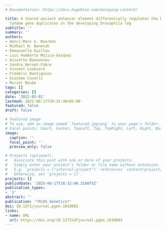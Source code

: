 ```yaml
---
# Documentation: https://docs.hugoblox.com/managing-content/

title: A shared ancient enhancer element differentially regulates the bric-a-brac
  tandem gene duplicates in the developing Drosophila leg
subtitle: ''
summary: ''
authors:
- Henri-Marc G. Bourbon
- Mikhail H. Benetah
- Emmanuelle Guillou
- Luis Humberto Mojica-Vazquez
- Aissette Baanannou
- Sandra Bernat-Fabre
- Vincent Loubiere
- Frédéric Bantignies
- Giacomo Cavalli
- Muriel Boube
tags: []
categories: []
date: '2022-03-01'
lastmod: 2025-08-17T20:32:40+02:00
featured: false
draft: false

# Featured image
# To use, add an image named `featured.jpg/png` to your page's folder.
# Focal points: Smart, Center, TopLeft, Top, TopRight, Left, Right, BottomLeft, Bottom, BottomRight.
image:
  caption: ''
  focal_point: ''
  preview_only: false

# Projects (optional).
#   Associate this post with one or more of your projects.
#   Simply enter your project's folder or file name without extension.
#   E.g. `projects = ["internal-project"]` references `content/project/deep-learning/index.md`.
#   Otherwise, set `projects = []`.
projects: []
publishDate: '2025-08-17T18:32:40.318075Z'
publication_types:
- '2'
abstract: ''
publication: '*PLOS Genetics*'
doi: 10.1371/journal.pgen.1010083
links:
- name: URL
  url: https://doi.org/10.1371%2Fjournal.pgen.1010083
---
```


